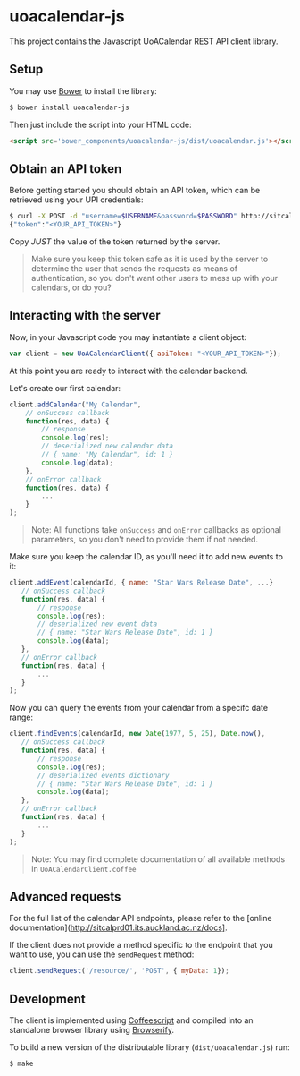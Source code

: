 # uoacalendar-js

This project contains the Javascript UoACalendar REST API client library.

## Setup

You may use [Bower](http://bower.io/) to install the library:

```bash
$ bower install uoacalendar-js
```

Then just include the script into your HTML code:

```html
<script src='bower_components/uoacalendar-js/dist/uoacalendar.js'></script>
```

## Obtain an API token

Before getting started you should obtain an API token, which can be retrieved using your UPI credentials:

```bash
$ curl -X POST -d "username=$USERNAME&password=$PASSWORD" http://sitcalprd01.its.auckland.ac.nz:8000/api-token-auth
{"token":"<YOUR_API_TOKEN>"}
```

Copy *JUST* the value of the token returned by the server. 

> Make sure you keep this token safe as it is used by the server to determine the user that sends the requests as means of authentication, so you don't want other users to mess up with your calendars, or do you?

## Interacting with the server

Now, in your Javascript code you may instantiate a client object:

```Javascript
var client = new UoACalendarClient({ apiToken: "<YOUR_API_TOKEN>"});
```

At this point you are ready to interact with the calendar backend.

Let's create our first calendar:

```Javascript
client.addCalendar("My Calendar", 
	// onSuccess callback
    function(res, data) {
    	// response
        console.log(res);
        // deserialized new calendar data
        // { name: "My Calendar", id: 1 }
        console.log(data);
    },
    // onError callback
    function(res, data) {
        ...
    }
);
```

> Note: All functions take `onSuccess` and `onError` callbacks as optional parameters, so you don't need to provide them if not needed.

Make sure you keep the calendar ID, as you'll need it to add new events to it:

 ```Javascript
client.addEvent(calendarId, { name: "Star Wars Release Date", ...} 
	// onSuccess callback
    function(res, data) {
    	// response
        console.log(res);
        // deserialized new event data
        // { name: "Star Wars Release Date", id: 1 }
        console.log(data);
    },
    // onError callback
    function(res, data) {
        ...
    }
);
```

Now you can query the events from your calendar from a specifc date range:

 ```Javascript
client.findEvents(calendarId, new Date(1977, 5, 25), Date.now(),
	// onSuccess callback
    function(res, data) {
    	// response
        console.log(res);
        // deserialized events dictionary
        // { name: "Star Wars Release Date", id: 1 }
        console.log(data);
    },
    // onError callback
    function(res, data) {
        ...
    }
);
```

> Note: You may find complete documentation of all available methods in `UoACalendarClient.coffee`

## Advanced requests

For the full list of the calendar API endpoints, please refer to the [online documentation](http://sitcalprd01.its.auckland.ac.nz/docs].

If the client does not provide a method specific to the endpoint that you want to use, you can use the `sendRequest` method:

```Javascript
client.sendRequest('/resource/', 'POST', { myData: 1});
```

## Development

The client is implemented using [Coffeescript](http://coffeescript.org/) and compiled into an standalone browser library using [Browserify](http://browserify.org/).

To build a new version of the distributable library (`dist/uoacalendar.js`) run:

```bash
$ make
```


